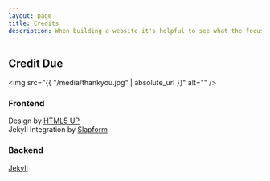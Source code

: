 ```yaml
---
layout: page
title: Credits
description: When building a website it's helpful to see what the focus of your site is. This page is an example of how to show a website's focus.
---
```

## Credit Due

<span class="image left"><img src="{{ "/media/thankyou.jpg" | absolute_url }}" alt="" /></span>

<h3>Frontend</h3>
Design by <a href="https://html5up.net" rel="nofollow">HTML5 UP</a>
<br />Jekyll Integration by <a href="https://slapform.com">Slapform</a>

<h3>Backend</h3>
<a href="https://jekyllrb.com/" rel="nofollow">Jekyll</a>
